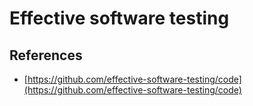 # Effective software testing

## References

- [https://github.com/effective-software-testing/code](https://github.com/effective-software-testing/code)

